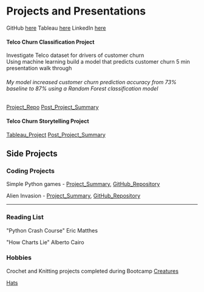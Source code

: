 # Projects and Presentations
GitHub [here](https://github.com/RyvynYoung)
Tableau [here](https://public.tableau.com/profile/ryvyn.young#!/)
LinkedIn [here](https://www.linkedin.com/in/ryvyn-young-69783776/)

#### Telco Churn Classification Project
Investigate Telco dataset for drivers of customer churn   
Using machine learning build a model that predicts customer churn
5 min presentation walk through
###### My model increased customer churn prediction accuracy from 73% baseline to 87% using a Random Forest classification model
[Project_Repo](https://github.com/RyvynYoung/telco_classification_project)
[Post_Project_Summary](https://ryvynyoung.github.io/Telco_Churn_Classification_Project_Summary.pdf)

#### Telco Churn Storytelling Project
[Tableau_Project](https://public.tableau.com/profile/ryvyn.young#!/vizhome/Telco_15985614575640/TelcoChurn)
[Post_Project_Summary](https://ryvynyoung.github.io/Telco_Churn_Storytelling%20Project_Summary.pdf)

## Side Projects
### Coding Projects
Simple Python games - [Project_Summary](https://ryvynyoung.github.io/Simple_Games_Project_Summary.pdf), [GitHub_Repository](https://github.com/RyvynYoung/simple_games)

Alien Invasion - [Project_Summary](https://ryvynyoung.github.io/Alien_Invasion_Project_Summary.pdf), [GitHub_Repository](https://github.com/RyvynYoung/alien_invasion)

******
### Reading List
"Python Crash Course" Eric Matthes

"How Charts Lie" Alberto Cairo

### Hobbies
Crochet and Knitting projects completed during Bootcamp
[Creatures](https://ryvynyoung.github.io/Crocheted%20Creatures.jpg)

[Hats](https://ryvynyoung.github.io/Knit%20hats1.jpg)

